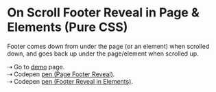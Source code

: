 # On Scroll Footer Reveal in Page & Elements (Pure CSS)

Footer comes down from under the page (or an element) when scrolled down, and goes back up under the page/element when scrolled up.


&#x21E2; Go to [demo](https://hongkiat.github.io/on-scroll-footer/) page.  
&#x21E2; Codepen [pen (Page Footer Reveal)](http://codepen.io/rpsthecoder/pen/ozNKwR).  
&#x21E2; Codepen [pen (Footer Reveal in Elements)](http://codepen.io/rpsthecoder/pen/ambZLQ/).
